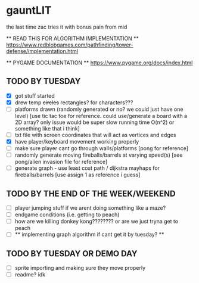 # gauntLIT
the last time zac tries it with bonus pain from mid

** READ THIS FOR ALGORITHM IMPLEMENTATION **
https://www.redblobgames.com/pathfinding/tower-defense/implementation.html

** PYGAME DOCUMENTATION **
https://www.pygame.org/docs/index.html

## TODO BY TUESDAY
- [x] got stuff started
- [x] drew temp ~~circles~~ rectangles? for characters???
- [ ] platforms drawn (randomly generated or no? we could just have one level) [use tic tac toe for reference. could use/generate a board with a 2D array? only issue would be super slow running time O(n^2) or something like that i think]
- [ ] txt file with screen coordinates that will act as vertices and edges
- [x] have player/keyboard movement working properly
- [ ] make sure player cant go through walls/platforms [pong for reference]
- [ ] randomly generate moving fireballs/barrels at varying speed(s) [see pong/alien invasion file for reference]
- [ ] generate graph - use least cost path / dijkstra mayhaps for fireballs/barrels [use assign 1 as reference i guess]

## TODO BY THE END OF THE WEEK/WEEKEND
- [ ] player jumping stuff if we arent doing something like a maze?
- [ ] endgame conditions (i.e. getting to peach)
- [ ] how are we killing donkey kong???????? or are we just tryna get to peach
- [ ] ** implementing graph algorithm if cant get it by tuesday? **

## TODO BY TUESDAY OR DEMO DAY
- [ ] sprite importing and making sure they move properly
- [ ] readme? idk
